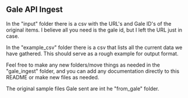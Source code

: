 ## Gale API Ingest 

In the "input" folder there is a csv with the URL's and Gale ID's of the original items. I believe all you need is the gale id, but I left the URL just in case. 

In the "example_csv" folder there is a csv that lists all the current data we have gathered. This should serve as a rough example for output format. 

Feel free to make any new folders/move things as needed in the "gale_ingest" folder, and you can add any documentation directly to this README or make new files as needed. 

The original sample files Gale sent are int he "from_gale" folder. 
